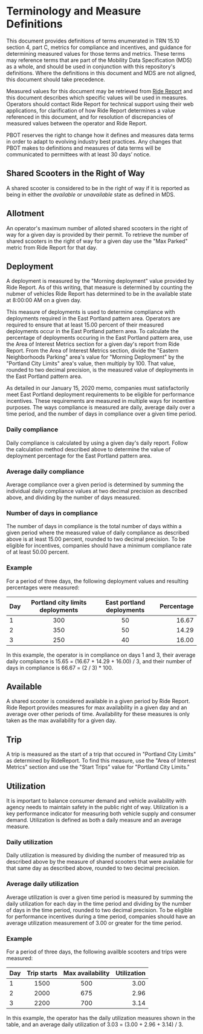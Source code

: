 # Terminology and Measure Definitions
This document provides definitions of terms enumerated in TRN 15.10 section 4, part C, metrics for compliance and incentives, and guidance for determining measured values for those terms and metrics. These terms may reference terms that are part of the Mobility Data Specification (MDS) as a whole, and should be used in conjunction with this repository's definitions. Where the definitions in this document and MDS are not aligned, this document should take precedence.

Measured values for this document may be retrieved from [Ride Report](https://ridereport.com) and this document describes which specific values will be used in measures. Operators should contact Ride Report for technical support using their web applications, for clarification of how Ride Report determines a value referenced in this document, and for resolution of discrepancies of measured values between the operator and Ride Report.

PBOT reserves the right to change how it defines and measures data terms in order to adapt to evolving industry best practices. Any changes that PBOT makes to definitions and measures of data terms will be communicated to permittees with at least 30 days’ notice.

## Shared Scooters in the Right of Way
A shared scooter is considered to be in the right of way if it is reported as being in either the _available_ or _unavailable_ state as defined in MDS.

## Allotment
An operator's maximum number of alloted shared scooters in the right of way for a given day is provided by their permit. To retrieve the number of shared scooters in the right of way for a given day use the "Max Parked" metric from Ride Report for that day.

## Deployment
A deployment is measured by the "Morning deployment" value provided by Ride Report. As of this writing, that measure is determined by counting the nubmer of vehicles Ride Report has determined to be in the available state at 8:00:00 AM on a given day.

This measure of deployments is used to determine compliance with deployments required in the East Portland pattern area. Operators are required to ensure that at least 15.00 percent of their measured deployments occur in the East Portland pattern area. To calculate the percentage of deployments occuring in the East Portland pattern area, use the Area of Interest Metrics section for a given day's report from Ride Report. From the Area of Interest Metrics section, divide the "Eastern Neighborhoods Parking" area's value for "Morning Deployment" by the "Portland City Limits" area's value, then multiply by 100. That value, rounded to two decimal precision, is the measured value of deployments in the East Portland pattern area.

As detailed in our January 15, 2020 memo, companies must satisfactorily meet East Portland deployment requirements to be eligible for performance incentives. These requirements are measured in multiple ways for incentive purposes. The ways compliance is measured are daily, average daily over a time period, and the number of days in compliance over a given time period.

### Daily compliance
Daily compliance is calculated by using a given day's daily report. Follow the calculation method described above to determine the value of deployment percentage for the East Portland pattern area.

### Average daily compliance
Average compliance over a given period is determined by summing the individual daily compliance values at two decimal precision as described above, and dividing by the number of days measured.

### Number of days in compliance
The number of days in compliance is the total number of days within a given period where the measured value of daily compliance as described above is at least 15.00 percent, rounded to two decimal precision. To be eligible for incentives, companies should have a minimum compliance rate of at least 50.00 percent.

### Example
For a period of three days, the following deployment values and resulting percentages were measured:

| Day | Portland city limits deployments | East portland deployments | Percentage |
| - |:-:| :-:| -: |
| 1 | 300 | 50 | 16.67 |
| 2 | 350 | 50 | 14.29 |
| 3 | 250 | 40 | 16.00 |

In this example, the operator is in compliance on days 1 and 3, their average daily compliance is 15.65 = (16.67 + 14.29 + 16.00) / 3, and their number of days in compliance is 66.67 = (2 / 3) * 100.

## Available
A shared scooter is considered available in a given period by Ride Report. Ride Report provides measures for max availability in a given day and an average over other periods of time. Availability for these measures is only taken as the max availability for a given day.

## Trip
A trip is measured as the start of a trip that occured in "Portland City Limits" as determined by RideReport. To find this measure, use the "Area of Interest Metrics" section and use the "Start Trips" value for "Portland City Limits."

## Utilization
It is important to balance consumer demand and vehicle availability with agency needs to maintain safety in the public right of way. Utilization is a key performance indicator for measuring both vehicle supply and consumer demand. Utilization is defined as both a daily measure and an average measure.

### Daily utilization
Daily utilization is measured by dividing the number of measured trip as described above by the measure of shared scooters that were available for that same day as described above, rounded to two decimal precision.

### Average daily utilization
Average utilization is over a given time period is measured by summing the daily utilization for each day in the time period and dividing by the number of days in the time period, rounded to two decimal precision. To be eligible for performance incentives during a time period, companies should have an average utilization measurement of 3.00 or greater for the time period.

### Example
For a period of three days, the following availble scooters and trips were measured:

| Day | Trip starts | Max availability | Utilization |
| - |:-: | :-: | -: |
| 1 | 1500 | 500 | 3.00 |
| 2 | 2000 | 675 | 2.96 |
| 3 | 2200 | 700 | 3.14 |

In this example, the operator has the daily utilization measures shown in the table, and an average daily utilization of 3.03 = (3.00 + 2.96 + 3.14) / 3.